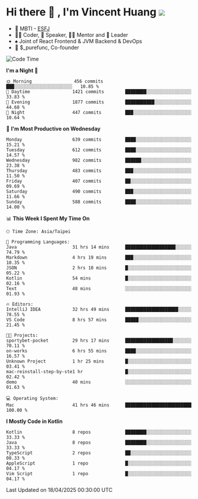 # Hi there 👋 , I'm Vincent Huang ![](https://komarev.com/ghpvc/?username=Jian-Min-Huang)
- 👀 MBTI - [ESFJ](https://www.16personalities.com/esfj-personality)
- 👨‍💻 Coder, 🎤 Speaker, 👨‍🏫 Mentor and 🚀 Leader
- ♠️ Joint of React Frontend & JVM Backend & DevOps
- 💼 $_purefunc, Co-founder

<!--START_SECTION:waka-->
![Code Time](http://img.shields.io/badge/Code%20Time-5%2C126%20hrs%2052%20mins-blue)

**I'm a Night 🦉** 

```text
🌞 Morning                456 commits         ███░░░░░░░░░░░░░░░░░░░░░░   10.85 % 
🌆 Daytime                1421 commits        ████████░░░░░░░░░░░░░░░░░   33.83 % 
🌃 Evening                1877 commits        ███████████░░░░░░░░░░░░░░   44.68 % 
🌙 Night                  447 commits         ███░░░░░░░░░░░░░░░░░░░░░░   10.64 % 
```
📅 **I'm Most Productive on Wednesday** 

```text
Monday                   639 commits         ████░░░░░░░░░░░░░░░░░░░░░   15.21 % 
Tuesday                  612 commits         ████░░░░░░░░░░░░░░░░░░░░░   14.57 % 
Wednesday                982 commits         ██████░░░░░░░░░░░░░░░░░░░   23.38 % 
Thursday                 483 commits         ███░░░░░░░░░░░░░░░░░░░░░░   11.50 % 
Friday                   407 commits         ██░░░░░░░░░░░░░░░░░░░░░░░   09.69 % 
Saturday                 490 commits         ███░░░░░░░░░░░░░░░░░░░░░░   11.66 % 
Sunday                   588 commits         ████░░░░░░░░░░░░░░░░░░░░░   14.00 % 
```


📊 **This Week I Spent My Time On** 

```text
🕑︎ Time Zone: Asia/Taipei

💬 Programming Languages: 
Java                     31 hrs 14 mins      ███████████████████░░░░░░   74.79 % 
Markdown                 4 hrs 19 mins       ███░░░░░░░░░░░░░░░░░░░░░░   10.35 % 
JSON                     2 hrs 10 mins       █░░░░░░░░░░░░░░░░░░░░░░░░   05.22 % 
Kotlin                   54 mins             █░░░░░░░░░░░░░░░░░░░░░░░░   02.16 % 
Text                     48 mins             ░░░░░░░░░░░░░░░░░░░░░░░░░   01.93 % 

🔥 Editors: 
IntelliJ IDEA            32 hrs 49 mins      ████████████████████░░░░░   78.55 % 
VS Code                  8 hrs 57 mins       █████░░░░░░░░░░░░░░░░░░░░   21.45 % 

🐱‍💻 Projects: 
sportybet-pocket         29 hrs 17 mins      ██████████████████░░░░░░░   70.11 % 
on-works                 6 hrs 55 mins       ████░░░░░░░░░░░░░░░░░░░░░   16.57 % 
Unknown Project          1 hr 25 mins        █░░░░░░░░░░░░░░░░░░░░░░░░   03.41 % 
mac-reinstall-step-by-ste1 hr                █░░░░░░░░░░░░░░░░░░░░░░░░   02.42 % 
demo                     40 mins             ░░░░░░░░░░░░░░░░░░░░░░░░░   01.63 % 

💻 Operating System: 
Mac                      41 hrs 46 mins      █████████████████████████   100.00 % 
```

**I Mostly Code in Kotlin** 

```text
Kotlin                   8 repos             ████████░░░░░░░░░░░░░░░░░   33.33 % 
Java                     8 repos             ████████░░░░░░░░░░░░░░░░░   33.33 % 
TypeScript               2 repos             ██░░░░░░░░░░░░░░░░░░░░░░░   08.33 % 
AppleScript              1 repo              █░░░░░░░░░░░░░░░░░░░░░░░░   04.17 % 
Vim Script               1 repo              █░░░░░░░░░░░░░░░░░░░░░░░░   04.17 % 
```




 Last Updated on 18/04/2025 00:30:00 UTC
<!--END_SECTION:waka-->
